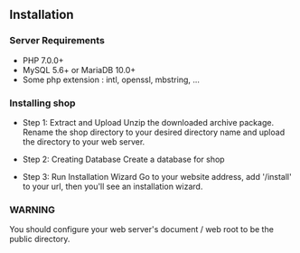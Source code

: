 ## Installation

### Server Requirements
- PHP 7.0.0+
- MySQL 5.6+ or MariaDB 10.0+
- Some php extension : intl, openssl, mbstring, ...

### Installing shop
- Step 1: Extract and Upload
  Unzip the downloaded archive package. Rename the shop directory to your desired directory
  name and upload the directory to your web server.

- Step 2: Creating Database
  Create a database for shop

- Step 3: Run Installation Wizard
  Go to your website address, add '/install' to your url, then you'll see an installation wizard.


### WARNING

You should configure your web server's document / web root to be the public directory.
